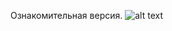 Ознакомительная версия.
![alt text](https://realwar.ucoz.ru/2020/gitHub/ArmAPoliceState/ArmA_3_MyLogo.png)
